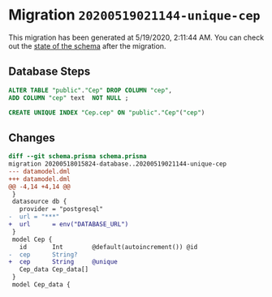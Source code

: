 # Migration `20200519021144-unique-cep`

This migration has been generated at 5/19/2020, 2:11:44 AM.
You can check out the [state of the schema](./schema.prisma) after the migration.

## Database Steps

```sql
ALTER TABLE "public"."Cep" DROP COLUMN "cep",
ADD COLUMN "cep" text  NOT NULL ;

CREATE UNIQUE INDEX "Cep.cep" ON "public"."Cep"("cep")
```

## Changes

```diff
diff --git schema.prisma schema.prisma
migration 20200518015824-database..20200519021144-unique-cep
--- datamodel.dml
+++ datamodel.dml
@@ -4,14 +4,14 @@
 }
 datasource db {
   provider = "postgresql"
-  url = "***"
+  url      = env("DATABASE_URL")
 }
 model Cep {
   id       Int        @default(autoincrement()) @id
-  cep      String?
+  cep      String     @unique
   Cep_data Cep_data[]
 }
 model Cep_data {
```
